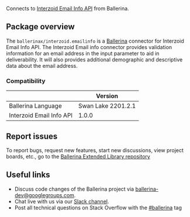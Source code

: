 Connects to [Interzoid Email Info API](https://interzoid.com/services/getemailinfo) from Ballerina.

## Package overview

The `ballerinax/interzoid.emailinfo` is a [Ballerina](https://ballerina.io/) connector for Interzoid Email Info API. The Interzoid Email info connector provides validation information for an email address in the input parameter to aid in deliverability. It will also provides additional demographic and descriptive data about the email address.

### Compatibility
|                             | Version                   |
|-----------------------------|---------------------------|
| Ballerina Language          | Swan Lake 2201.2.1          |
| Interzoid Email Info API    | 1.0.0                     |

## Report issues
To report bugs, request new features, start new discussions, view project boards, etc., go to the [Ballerina Extended Library repository](https://github.com/ballerina-platform/ballerina-extended-library)

## Useful links
- Discuss code changes of the Ballerina project via [ballerina-dev@googlegroups.com](mailto:ballerina-dev@googlegroups.com).
- Chat live with us via our [Slack channel](https://ballerina.io/community/slack/).
- Post all technical questions on Stack Overflow with the [#ballerina](https://stackoverflow.com/questions/tagged/ballerina) tag
